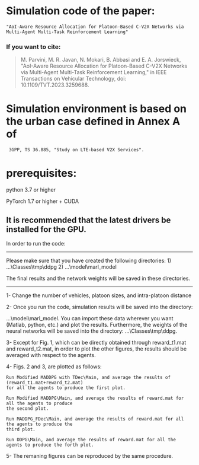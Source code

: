 
# Simulation code of the paper:
    "AoI-Aware Resource Allocation for Platoon-Based C-V2X Networks via Multi-Agent Multi-Task Reinforcement Learning"

### If you want to cite: 
>M. Parvini, M. R. Javan, N. Mokari, B. Abbasi and E. A. Jorswieck, "AoI-Aware Resource Allocation for Platoon-Based C-V2X Networks via Multi-Agent Multi-Task Reinforcement Learning," in IEEE Transactions on Vehicular Technology, doi: 10.1109/TVT.2023.3259688.

# Simulation environment is based on the urban case defined in Annex A of 
     3GPP, TS 36.885, "Study on LTE-based V2X Services".

# prerequisites:

python 3.7 or higher

PyTorch 1.7 or higher + CUDA

It is recommended that the latest drivers be installed for the GPU.
---------------------------------------------------------------------------------------

In order to run the code:

***
Please make sure that you have created the following directories:
	1) ...\Classes\tmp\ddpg
	2) ...\model\marl_model

The final results and the network weights will be saved in these directories.
***

1- Change the number of vehicles, platoon sizes, and intra-platoon distance

2- Once you run the code, simulation results will be saved into the directory: 

   ...\model\marl_model. You can import these data wherever you want (Matlab, python, etc.) 
   and plot the results. Furthermore, the weights of the neural networks will be saved into 
   the directory: ...\Classes\tmp\ddpg. 

3- Except for Fig. 1, which can be directly obtained through reward_t1.mat and reward_t2.mat, 
   in order to plot the other figures, the results should be averaged with respect to the agents.

4- Figs. 2 and 3, are plotted as follows:

	Run Modified MADDPG with TDec\Main, and average the results of (reward_t1.mat+reward_t2.mat) 
	for all the agents to produce the first plot. 
	
	Run Modified MADDPG\Main, and average the results of reward.mat for all the agents to produce 
	the second plot.
	
	Run MADDPG_FDec\Main, and average the results of reward.mat for all the agents to produce the 
	third plot.
	
	Run DDPG\Main, and average the results of reward.mat for all the agents to produce the forth plot.

5- The remaning figures can be reproduced by the same procedure.
